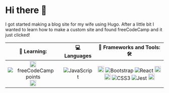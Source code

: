 # Hi there 👋

I got started making a blog site for my wife using Hugo. After a little bit I wanted to learn how to make a custom site and found freeCodeCamp and it just clicked!
  
| 🏫 Learning:     | 💻Languages   | 🧱 Frameworks and Tools: 🛠️   |
|:-----------------:|:----------------------------:|:--------------------:|
| <a href="https://freecodecamp.org"> <img src="https://design-style-guide.freecodecamp.org/downloads/fcc_primary_large.jpg" height=20px> </a>  ![freeCodeCamp points](https://img.shields.io/freecodecamp/points/fccd6819787-d362-40b5-9761-e9f3c8f72111?logo=freecodecamp&amp;label=freeCodeCamp&amp;link=https%3A%2F%2Fwww.freecodecamp.org%2Ffccd6819787-d362-40b5-9761-e9f3c8f72111) <a href="https://galvanize.com"><img src="https://admissions.hackreactor.com/static/media/galvanize-logo.9c90ec0e.png" height=20px></a> |  ![JavaScript](https://img.shields.io/badge/-JavaScript-000000?style=flat&amp;logo=javascript)  |  <a href="https://gatsbyjs.com"><img src="https://dka575ofm4ao0.cloudfront.net/pages-transactional_logos/retina/90147/Gatsby_Logo.png" height=20px></a> ![Bootstrap](https://img.shields.io/badge/-Bootstrap-000000?style=flat&amp;logo=bootstrap&amp;logoColor=ffffff&amp;labelColor=563D7C) ![React](https://img.shields.io/badge/-React-000000?style=flat&amp;logo=react) <a href="https://gohugo.io"><img src="https://raw.githubusercontent.com/spf13/hugo/master/docs/static/img/hugo-logo.png" height=20px></a> <a href="https://getpublii.com"><img src="https://publii.tisgoud.nl/media/posts/113/responsive/Publii-xs.png" height=20px></a> ![CSS3](https://img.shields.io/badge/-CSS3-000000?style=flat&amp;logo=css3&amp;logoColor=ffffff&amp;labelColor=1572B6)  ![Jest](https://img.shields.io/badge/-Jest-000000?style=flat&amp;logo=Jest&amp;logoColor=C21325&amp;labelColor=ffffff) <a href="https://knexjs.org/"><img src="https://google.github.io/sqlcommenter/images/knex-logo.png" height=20px class="img">|                                                                                                                                                                   

